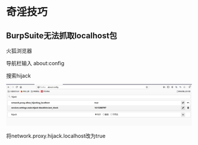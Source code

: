 # 奇淫技巧

## BurpSuite无法抓取localhost包

火狐浏览器

导航栏输入 about:config

搜索hijack

<img src="images/奇淫技巧/localhost.png" alt="image-20210309171020915" width="550" />

将network.proxy.hijack.localhost改为true